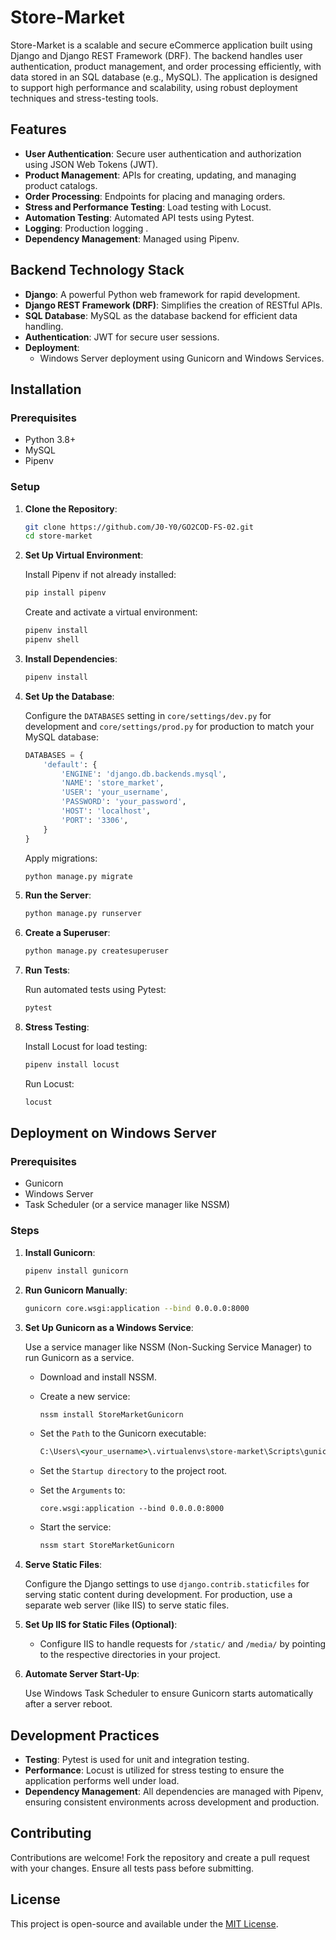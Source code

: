 # Store-Market

Store-Market is a scalable and secure eCommerce application built using Django and Django REST Framework (DRF). The backend handles user authentication, product management, and order processing efficiently, with data stored in an SQL database (e.g., MySQL). The application is designed to support high performance and scalability, using robust deployment techniques and stress-testing tools.

## Features

- **User Authentication**: Secure user authentication and authorization using JSON Web Tokens (JWT).
- **Product Management**: APIs for creating, updating, and managing product catalogs.
- **Order Processing**: Endpoints for placing and managing orders.
- **Stress and Performance Testing**: Load testing with Locust.
- **Automation Testing**: Automated API tests using Pytest.
- **Logging**: Production logging .
- **Dependency Management**: Managed using Pipenv.

## Backend Technology Stack

- **Django**: A powerful Python web framework for rapid development.
- **Django REST Framework (DRF)**: Simplifies the creation of RESTful APIs.
- **SQL Database**: MySQL as the database backend for efficient data handling.
- **Authentication**: JWT for secure user sessions.
- **Deployment**: 
  - Windows Server deployment using Gunicorn and Windows Services.

## Installation

### Prerequisites

- Python 3.8+
- MySQL
- Pipenv

### Setup

1. **Clone the Repository**:

    ```bash
    git clone https://github.com/J0-Y0/GO2COD-FS-02.git
    cd store-market
    ```

2. **Set Up Virtual Environment**:

    Install Pipenv if not already installed:

    ```bash
    pip install pipenv
    ```

    Create and activate a virtual environment:

    ```bash
    pipenv install
    pipenv shell
    ```

3. **Install Dependencies**:

    ```bash
    pipenv install
    ```

4. **Set Up the Database**:

    Configure the `DATABASES` setting in `core/settings/dev.py` for development and `core/settings/prod.py` for production to match your MySQL database:

    ```python
    DATABASES = {
        'default': {
            'ENGINE': 'django.db.backends.mysql',
            'NAME': 'store_market',
            'USER': 'your_username',
            'PASSWORD': 'your_password',
            'HOST': 'localhost',
            'PORT': '3306',
        }
    }
    ```

    Apply migrations:

    ```bash
    python manage.py migrate
    ```

5. **Run the Server**:

    ```bash
    python manage.py runserver
    ```

6. **Create a Superuser**:

    ```bash
    python manage.py createsuperuser
    ```

7. **Run Tests**:

    Run automated tests using Pytest:

    ```bash
    pytest
    ```

8. **Stress Testing**:

    Install Locust for load testing:

    ```bash
    pipenv install locust
    ```

    Run Locust:

    ```bash
    locust
    ```

## Deployment on Windows Server

### Prerequisites

- Gunicorn
- Windows Server
- Task Scheduler (or a service manager like NSSM)

### Steps

1. **Install Gunicorn**:

    ```bash
    pipenv install gunicorn
    ```

2. **Run Gunicorn Manually**:

    ```bash
    gunicorn core.wsgi:application --bind 0.0.0.0:8000
    ```

3. **Set Up Gunicorn as a Windows Service**:

    Use a service manager like NSSM (Non-Sucking Service Manager) to run Gunicorn as a service.

    - Download and install NSSM.
    - Create a new service:

      ```cmd
      nssm install StoreMarketGunicorn
      ```

    - Set the `Path` to the Gunicorn executable:

      ```cmd
      C:\Users\<your_username>\.virtualenvs\store-market\Scripts\gunicorn.exe
      ```

    - Set the `Startup directory` to the project root.
    - Set the `Arguments` to:

      ```
      core.wsgi:application --bind 0.0.0.0:8000
      ```

    - Start the service:

      ```cmd
      nssm start StoreMarketGunicorn
      ```

4. **Serve Static Files**:

    Configure the Django settings to use `django.contrib.staticfiles` for serving static content during development. For production, use a separate web server (like IIS) to serve static files.

5. **Set Up IIS for Static Files (Optional)**:

    - Configure IIS to handle requests for `/static/` and `/media/` by pointing to the respective directories in your project.

6. **Automate Server Start-Up**:

    Use Windows Task Scheduler to ensure Gunicorn starts automatically after a server reboot.

## Development Practices

- **Testing**: Pytest is used for unit and integration testing.
- **Performance**: Locust is utilized for stress testing to ensure the application performs well under load.
- **Dependency Management**: All dependencies are managed with Pipenv, ensuring consistent environments across development and production.

## Contributing

Contributions are welcome! Fork the repository and create a pull request with your changes. Ensure all tests pass before submitting.



## License

This project is open-source and available under the [MIT License](LICENSE).
